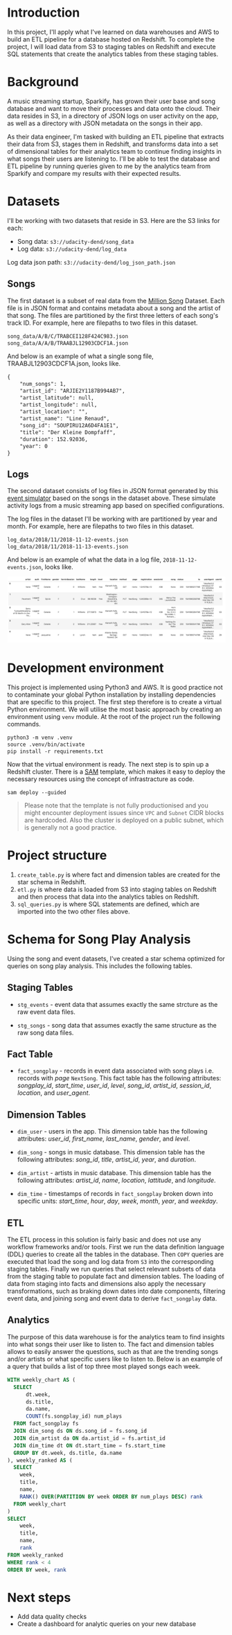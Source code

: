 # Introduction

In this project, I'll apply what I've learned on data warehouses and AWS to
build an ETL pipeline for a database hosted on Redshift. To complete the project,
I will load data from S3 to staging tables on Redshift and execute SQL
statements that create the analytics tables from these staging tables.

# Background

A music streaming startup, Sparkify, has grown their user base and song database
and want to move their processes and data onto the cloud. Their data resides in S3,
in a directory of JSON logs on user activity on the app, as well as a directory
with JSON metadata on the songs in their app.

As their data engineer, I'm tasked with building an ETL pipeline that extracts
their data from S3, stages them in Redshift, and transforms data into a set of
dimensional tables for their analytics team to continue finding insights in what
songs their users are listening to. I'll be able to test the database and ETL
pipeline by running queries given to me by the analytics team from Sparkify and
compare my results with their expected results.

# Datasets

I'll be working with two datasets that reside in S3. Here are the S3 links for each:

 - Song data: `s3://udacity-dend/song_data`
 - Log data: `s3://udacity-dend/log_data`

Log data json path: `s3://udacity-dend/log_json_path.json`

## Songs

The first dataset is a subset of real data from the [Million Song](http://millionsongdataset.com/) Dataset. Each file is in JSON format and contains metadata about a song and the artist of that song. The files are partitioned by the first three letters of each song's track ID. For example, here are filepaths to two files in this dataset.

```
song_data/A/B/C/TRABCEI128F424C983.json
song_data/A/A/B/TRAABJL12903CDCF1A.json
```

And below is an example of what a single song file, TRAABJL12903CDCF1A.json, looks like.

```
{
    "num_songs": 1,
    "artist_id": "ARJIE2Y1187B994AB7",
    "artist_latitude": null,
    "artist_longitude": null,
    "artist_location": "",
    "artist_name": "Line Renaud",
    "song_id": "SOUPIRU12A6D4FA1E1",
    "title": "Der Kleine Dompfaff",
    "duration": 152.92036,
    "year": 0
}
```

## Logs

The second dataset consists of log files in JSON format generated by this [event simulator](https://github.com/Interana/eventsim) based on the songs in the dataset above. These simulate activity logs from a music streaming app based on specified configurations.

The log files in the dataset I'll be working with are partitioned by year and month. For example, here are filepaths to two files in this dataset.

```
log_data/2018/11/2018-11-12-events.json
log_data/2018/11/2018-11-13-events.json
```

And below is an example of what the data in a log file, `2018-11-12-events.json`, looks like.

![alt text](images/log-data.png)

# Development environment
This project is implemented using Python3 and AWS. It is good practice not to
contaminate your global Python installation by
installing dependencies that are specific to this project. The first step 
therefore is to create a virtual Python environment. We will utilise the most
basic approach by creating an environment using `venv` module. At the root of 
the project run the following commands.

```shell
python3 -m venv .venv
source .venv/bin/activate
pip install -r requirements.txt
```

Now that the virtual environment is ready. The next step is to spin up a Redshift
cluster. There is a [SAM](https://aws.amazon.com/serverless/sam/) template,
which makes it easy to deploy the necessary resources using the concept of
infrastracture as code.

```shell
sam deploy --guided
```

> Please note that the template is not fully productionised and you might encounter
deployment issues since `VPC` and `Subnet` CIDR blocks are hardcoded. Also the
cluster is deployed on a public subnet, which is generally not a good practice.  

# Project structure

1. `create_table.py` is where fact and dimension tables are created for the star schema in Redshift.
2. `etl.py` is where data is loaded from S3 into staging tables on Redshift and then process that data into the analytics tables on Redshift.
3. `sql_queries.py` is where SQL statements are defined, which are imported into the two other files above.


# Schema for Song Play Analysis

Using the song and event datasets, I've created a star schema optimized for
queries on song play analysis. This includes the following tables.

## Staging Tables

- `stg_events` - event data that assumes exactly the same strcture as the raw event data files.

- `stg_songs` - song data that assumes exactly the same structure as the raw song data files. 

## Fact Table

- `fact_songplay` - records in event data associated with song plays i.e. records with *page* `NextSong`. This fact table has the following attributes: *songplay_id*, *start_time*, *user_id*, *level*, *song_id*, *artist_id*, *session_id*, *location*, and *user_agent*.

## Dimension Tables

- `dim_user` - users in the app. This dimension table has the following attributes: *user_id*, *first_name*, *last_name*, *gender*, and *level*.

- `dim_song` - songs in music database. This dimension table has the following attributes: *song_id*, *title*, *artist_id*, *year*, and *duration*.

- `dim_artist` - artists in music database. This dimension table has the following attributes: *artist_id*, *name*, *location*, *lattitude*, and *longitude*.

- `dim_time` - timestamps of records in `fact_songplay` broken down into specific units: *start_time*, *hour*, *day*, *week*, *month*, *year*, and *weekday*.

## ETL

The ETL process in this solution is fairly basic and does not use any workflow frameworks and/or tools. First we run the data definition language (DDL) queries to create all the tables in the database. Then `COPY` queries are executed that load the song and log data from `S3` into the corresponding staging tables. Finally we run queries that select relevant subsets of data from the staging table to populate fact and dimension tables. The loading of data from staging into facts and dimensions also apply the necessary transformations, such as braking down dates into date components, filtering event data, and joining song and event data to derive `fact_songplay` data. 

## Analytics

The purpose of this data warehouse is for the analytics team to find insights into what songs their user like to listen to. The fact and dimension tables allows to easily answer the questions, such as that are the trending songs and/or artists or what specific users like to listen to. Below is an example of a query that builds a list of top three most played songs each week.

```SQL
WITH weekly_chart AS (
  SELECT
      dt.week,
      ds.title,
      da.name,
      COUNT(fs.songplay_id) num_plays
  FROM fact_songplay fs
  JOIN dim_song ds ON ds.song_id = fs.song_id
  JOIN dim_artist da ON da.artist_id = fs.artist_id
  JOIN dim_time dt ON dt.start_time = fs.start_time
  GROUP BY dt.week, ds.title, da.name
), weekly_ranked AS (
  SELECT 
    week,
    title,
    name,
    RANK() OVER(PARTITION BY week ORDER BY num_plays DESC) rank
  FROM weekly_chart
)
SELECT 
    week,
    title,
    name,
    rank
FROM weekly_ranked
WHERE rank < 4
ORDER BY week, rank
```

# Next steps
- Add data quality checks
- Create a dashboard for analytic queries on your new database
